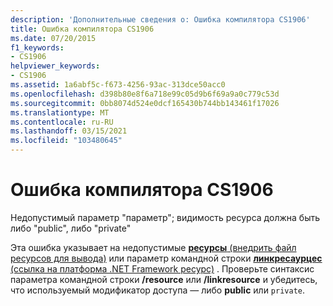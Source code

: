 ```yaml
---
description: 'Дополнительные сведения о: Ошибка компилятора CS1906'
title: Ошибка компилятора CS1906
ms.date: 07/20/2015
f1_keywords:
- CS1906
helpviewer_keywords:
- CS1906
ms.assetid: 1a6abf5c-f673-4256-93ac-313dce50acc0
ms.openlocfilehash: d398b80e8f6a718e99c05d9b6f69a9a0c779c53d
ms.sourcegitcommit: 0bb8074d524e0dcf165430b744bb143461f17026
ms.translationtype: MT
ms.contentlocale: ru-RU
ms.lasthandoff: 03/15/2021
ms.locfileid: "103480645"
---
```

# <a name="compiler-error-cs1906"></a>Ошибка компилятора CS1906

Недопустимый параметр "параметр"; видимость ресурса должна быть либо "public", либо "private"  
  
 Эта ошибка указывает на недопустимые [ **ресурсы** (внедрить файл ресурсов для вывода)](../language-reference/compiler-options/resources.md#resources) или параметр командной строки [ **линкресаурцес** (ссылка на платформа .NET Framework ресурс)](../language-reference/compiler-options/resources.md#linkresources) . Проверьте синтаксис параметра командной строки **/resource** или **/linkresource** и убедитесь, что используемый модификатор доступа — либо **public** или `private`.

